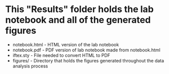 # This "Results" folder holds the lab notebook and all of the generated figures

- notebook.html - HTML version of the lab notebook
- notebook.pdf - PDF version of lab notebook made from notebook.html
- iftex.sty - File needed to convert HTML to PDF
- figures/ - Directory that holds the figures generated throughout the data analysis process